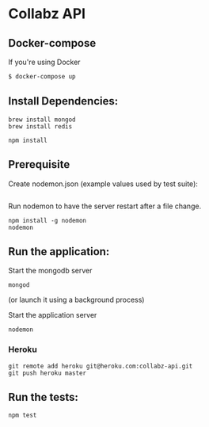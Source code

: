 # Collabz API

## Docker-compose
If you're using Docker
```sh
$ docker-compose up
```

## Install Dependencies:

```
brew install mongod
brew install redis
```

```
npm install
```

## Prerequisite

Create nodemon.json (example values used by test suite):

```

```

Run nodemon to have the server restart after a file change.
```
npm install -g nodemon
nodemon
```


## Run the application:

Start the mongodb server
```
mongod
```
(or launch it using a background process)

Start the application server
```
nodemon
```

### Heroku
```
git remote add heroku git@heroku.com:collabz-api.git
git push heroku master

```

## Run the tests:
```
npm test
```
